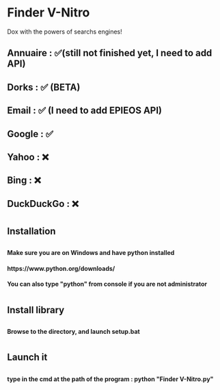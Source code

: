# Finder V-Nitro
Dox with the powers of searchs engines!

<h2> Annuaire : ✅(still not finished yet, I need to add API) </h2>
<h2> Dorks : ✅ (BETA)</h2>
<h2> Email : ✅ (I need to add EPIEOS API)</h2>
<h2> Google : ✅ </h2>
<h2> Yahoo : ❌ </h2>
<h2> Bing : ❌ </h2>
<h2> DuckDuckGo : ❌ </h2>

<h1> <h1>
<h2> Installation <h2>
  
<h4> Make sure you are on Windows and have python installed <h4>
  <h4> https://www.python.org/downloads/ <h4>
  <h4> You can also type "python" from console if you are not administrator <h4>
 <h1> <h1>
 <h2> Install library <h2>

 <h4> Browse to the directory, and launch setup.bat <h4>
<h1> <h1>
<h2> Launch it <h2>
  
  <h4> type in the cmd at the path of the program : python "Finder V-Nitro.py"  <h4>

